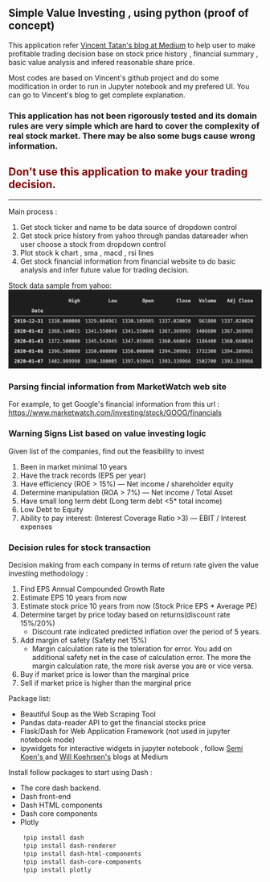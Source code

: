 ## Simple Value Investing , using python (proof of concept)

This application refer [Vincent Tatan's blog at Medium](https://towardsdatascience.com/value-investing-dashboard-with-python-beautiful-soup-and-dash-python-43002f6a97ca)  to help user to make profitable trading decision base on stock price history , financial summary , basic value analysis and infered reasonable share price. 

Most codes are based on Vincent's github project and do some modification in order to run in Jupyter notebook and  my prefered UI.  You can go to Vincent's blog to get complete explanation. 

### This application has not been rigorously tested and its domain rules are very simple which are hard to cover the complexity of real stock market. There may be also some bugs cause wrong information.
## <span style='color:#800000'>Don't use this application to make your trading decision. </span>


-------



Main process :
1. Get stock ticker and name to be data source of dropdown control
2. Get stock price history from yahoo through pandas datareader when user choose a stock from dropdown control
3. Plot stock k chart , sma  , macd , rsi lines
4. Get stock financial information from financial website to do basic analysis and infer future value for trading decision.

Stock data sample from yahoo:
![](data/../assets/stockpricedata_from_yahoo.png)

### Parsing fincial information from MarketWatch web site
For example, to get Google's financial information from this url : https://www.marketwatch.com/investing/stock/GOOG/financials

### Warning Signs List based on value investing logic ###

Given list of the companies, find out the feasibility to invest

1. Been in market minimal 10 years
1. Have the track records (EPS per year)
1. Have efficiency (ROE > 15%) — Net income / shareholder equity
1. Determine manipulation (ROA > 7%) — Net income / Total Asset
1. Have small long term debt (Long term debt <5* total income)
1. Low Debt to Equity
1. Ability to pay interest: (Interest Coverage Ratio >3) — EBIT / Interest expenses

### Decision rules for stock transaction

Decision making from each company in terms of return rate given the value investing methodology :

1. Find EPS Annual Compounded Growth Rate
2. Estimate EPS 10 years from now
3. Estimate stock price 10 years from now (Stock Price EPS * Average PE)
4. Determine target by price today based on returns(discount rate 15%/20%)
   - Discount rate indicated predicted inflation over the period of 5 years. 
5. Add margin of safety (Safety net 15%)
   - Margin calculation rate is the toleration for error. You add on additional safety net in the case of calculation error. The more the margin calculation rate, the more risk averse you are or vice versa.
6. Buy if market price is lower than the marginal price
7. Sell if market price is higher than the marginal price




Package list:
- Beautiful Soup as the Web Scraping Tool
- Pandas data-reader API to get the financial stocks price
- Flask/Dash for Web Application Framework (not used in jupyter notebook mode)
- ipywidgets for interactive widgets in jupyter notebook , follow [Semi Koen's ](https://towardsdatascience.com/bring-your-jupyter-notebook-to-life-with-interactive-widgets-bc12e03f0916) and [Will Koehrsen's](https://towardsdatascience.com/interactive-controls-for-jupyter-notebooks-f5c94829aee6) blogs at Medium


Install follow packages to start using Dash :
- The core dash backend.
- Dash front-end
- Dash HTML components
- Dash core components
- Plotly

```
    !pip install dash
    !pip install dash-renderer
    !pip install dash-html-components
    !pip install dash-core-components
    !pip install plotly
```
